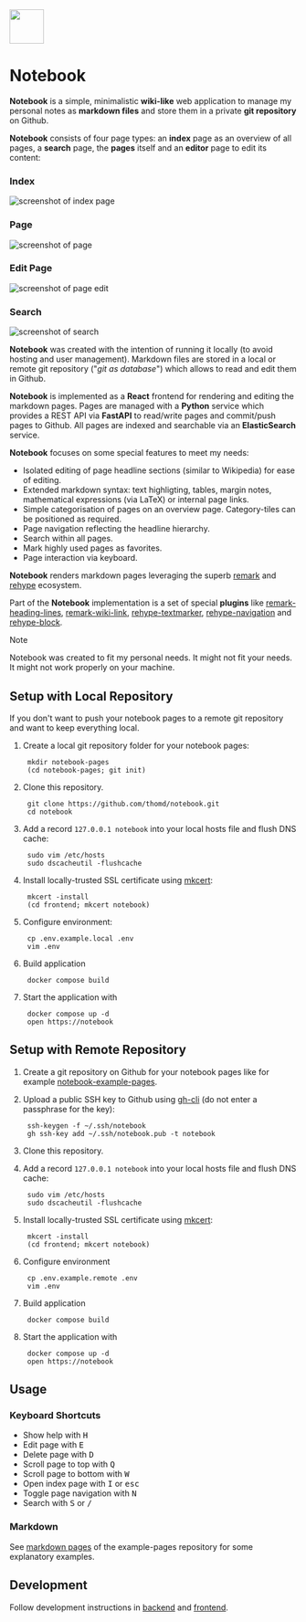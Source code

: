 <img src="https://github.com/thomd/notebook/raw/main/frontend/public/favicon.svg" width="60">

# Notebook

**Notebook** is a simple, minimalistic **wiki-like** web application to manage my personal notes as **markdown files** and store them in a private **git repository** on Github.

**Notebook** consists of four page types: an **index** page as an overview of all pages, a **search** page, the **pages** itself and an **editor** page to edit its content:

### Index

![screenshot of index page](https://raw.githubusercontent.com/thomd/notebook/refs/heads/images/index.png)

### Page

![screenshot of page](https://raw.githubusercontent.com/thomd/notebook/refs/heads/images/page.png)

### Edit Page

![screenshot of page edit](https://raw.githubusercontent.com/thomd/notebook/refs/heads/images/page-edit.png)

### Search

![screenshot of search](https://raw.githubusercontent.com/thomd/notebook/refs/heads/images/search.png)

**Notebook** was created with the intention of running it locally (to avoid hosting and user management). Markdown files are stored in a local or remote git repository ("_git as database_") which allows to read and edit them in Github.

**Notebook** is implemented as a **React** frontend for rendering and editing the markdown pages.
Pages are managed with a **Python** service which provides a REST API via **FastAPI** to read/write pages and commit/push pages to Github.
All pages are indexed and searchable via an **ElasticSearch** service.

**Notebook** focuses on some special features to meet my needs:

* Isolated editing of page headline sections (similar to Wikipedia) for ease of editing.
* Extended markdown syntax: text highligting, tables, margin notes, mathematical expressions (via LaTeX) or internal page links.
* Simple categorisation of pages on an overview page. Category-tiles can be positioned as required.
* Page navigation reflecting the headline hierarchy.
* Search within all pages.
* Mark highly used pages as favorites.
* Page interaction via keyboard.

**Notebook** renders markdown pages leveraging the superb [remark](https://github.com/remarkjs) and [rehype](https://github.com/rehypejs) ecosystem.

Part of the **Notebook** implementation is a set of special **plugins** like [remark-heading-lines](https://github.com/thomd/remark-heading-lines), [remark-wiki-link](https://github.com/thomd/remark-wiki-link), [rehype-textmarker](https://github.com/thomd/rehype-textmarker), [rehype-navigation](https://github.com/thomd/rehype-navigation) and [rehype-block](https://github.com/thomd/rehype-block).

> [!NOTE]
> Notebook was created to fit my personal needs. It might not fit your needs. It might not work properly on your machine.

## Setup with Local Repository

If you don't want to push your notebook pages to a remote git repository and want to keep everything local.

1. Create a local git repository folder for your notebook pages:

        mkdir notebook-pages
        (cd notebook-pages; git init)

2. Clone this repository.

        git clone https://github.com/thomd/notebook.git
        cd notebook

3. Add a record `127.0.0.1 notebook` into your local hosts file and flush DNS cache:

        sudo vim /etc/hosts
        sudo dscacheutil -flushcache

4. Install locally-trusted SSL certificate using [mkcert](https://github.com/FiloSottile/mkcert):

        mkcert -install
        (cd frontend; mkcert notebook)

5. Configure environment:

        cp .env.example.local .env
        vim .env

6. Build application

        docker compose build

7. Start the application with

        docker compose up -d
        open https://notebook

## Setup with Remote Repository

1. Create a git repository on Github for your notebook pages like for example [notebook-example-pages](https://github.com/thomd/notebook-example-pages).

2. Upload a public SSH key to Github using [gh-cli](https://cli.github.com/) (do not enter a passphrase for the key):

        ssh-keygen -f ~/.ssh/notebook
        gh ssh-key add ~/.ssh/notebook.pub -t notebook

3. Clone this repository.

4. Add a record `127.0.0.1 notebook` into your local hosts file and flush DNS cache:

        sudo vim /etc/hosts
        sudo dscacheutil -flushcache

5. Install locally-trusted SSL certificate using [mkcert](https://github.com/FiloSottile/mkcert):

        mkcert -install
        (cd frontend; mkcert notebook)

6. Configure environment

        cp .env.example.remote .env
        vim .env

7. Build application

        docker compose build

8. Start the application with

        docker compose up -d
        open https://notebook

## Usage

### Keyboard Shortcuts

* Show help with <kbd>H</kbd>
* Edit page with <kbd>E</kbd>
* Delete page with <kbd>D</kbd>
* Scroll page to top with <kbd>Q</kbd>
* Scroll page to bottom with <kbd>W</kbd>
* Open index page with <kbd>I</kbd> or <kbd>esc</kbd>
* Toggle page navigation with <kbd>N</kbd>
* Search with <kbd>S</kbd> or <kbd>/</kbd>

### Markdown

See [markdown pages](https://github.com/thomd/notebook-example-pages/tree/main/pages) of the example-pages repository for some explanatory examples.

## Development

Follow development instructions in [backend](./backend/README.md) and [frontend](./frontend/README.md).
